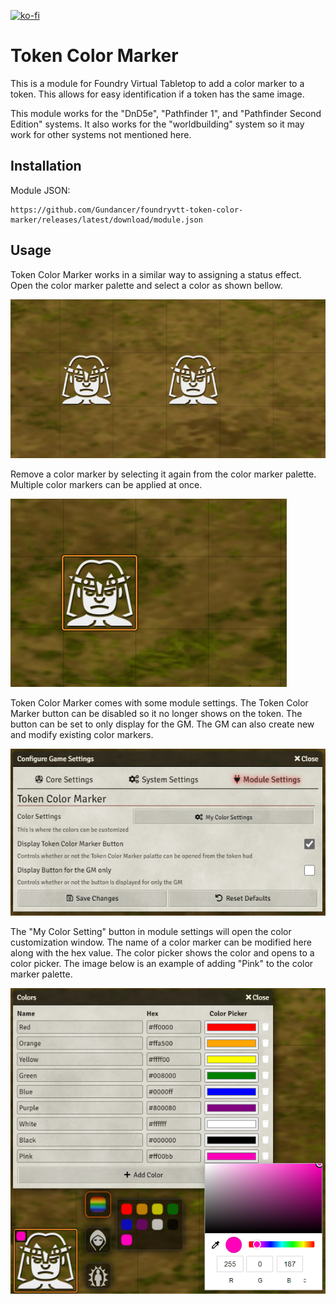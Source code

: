 [![ko-fi](https://ko-fi.com/img/githubbutton_sm.svg)](https://ko-fi.com/gundancer)

# Token Color Marker
This is a module for Foundry Virtual Tabletop to add a color marker to a token. This allows for easy identification if a token has the same image.

This module works for the "DnD5e", "Pathfinder 1", and "Pathfinder Second Edition" systems. It also works for the "worldbuilding" system so it may work for other systems not mentioned here.

## Installation

Module JSON:

```
https://github.com/Gundancer/foundryvtt-token-color-marker/releases/latest/download/module.json
```

## Usage
Token Color Marker works in a similar  way to assigning a status effect. Open the color marker palette and select a color as shown bellow.

![Token Color Marker](README-img/AddColorMarker.gif)

Remove a color marker by selecting it again from the color marker palette. Multiple color markers can be applied at once.

![Token Color Marker](README-img/MultipleRemove.gif)

Token Color Marker comes with some module settings. The Token Color Marker button can be disabled so it no longer shows on the token. The button can be set to only display for the GM. The GM can also create new and modify existing color markers.

![Token Color Marker](README-img/ModuleSettings.jpg)

The "My Color Setting" button in module settings will open the color customization window. The name of a color marker can be modified here along with the hex value. The color picker shows the color and opens to a color picker. The image below is an example of adding "Pink" to the color marker palette.

![Token Color Marker](README-img/CustomColors.jpg)
